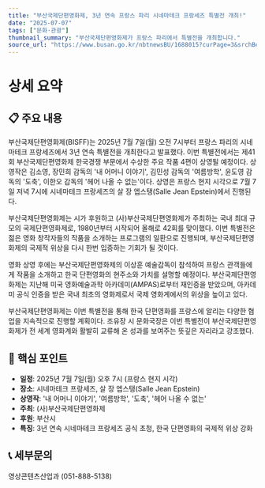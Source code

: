```yaml
---
title: "부산국제단편영화제, 3년 연속 프랑스 파리 시네마테크 프랑세즈 특별전 개최!"
date: "2025-07-07"
tags: ["문화·관광"]
thumbnail_summary: "부산국제단편영화제가 프랑스 파리에서 특별전을 개최합니다."
source_url: "https://www.busan.go.kr/nbtnewsBU/1688015?curPage=3&srchBeginDt=&srchEndDt=&srchKey=&srchText="
---
```


# 상세 요약

## 📋 주요 내용
부산국제단편영화제(BISFF)는 2025년 7월 7일(월) 오전 7시부터 프랑스 파리의 시네마테크 프랑세즈에서 3년 연속 특별전을 개최한다고 발표했다. 이번 특별전에서는 제41회 부산국제단편영화제 한국경쟁 부문에서 수상한 주요 작품 4편이 상영될 예정이다. 상영작은 김소영, 장민희 감독의 '내 어머니 이야기', 김민성 감독의 '여름방학', 윤도영 감독의 '도축', 이한오 감독의 '헤어 나올 수 없는'이다. 상영은 프랑스 현지 시각으로 7월 7일 저녁 7시에 시네마테크 프랑세즈의 살 장 엡스탱(Salle Jean Epstein)에서 진행된다.

부산국제단편영화제는 시가 후원하고 (사)부산국제단편영화제가 주최하는 국내 최대 규모의 국제단편영화제로, 1980년부터 시작되어 올해로 42회를 맞이했다. 이번 특별전은 젊은 영화 창작자들의 작품을 소개하는 프로그램의 일환으로 진행되며, 부산국제단편영화제의 국제적 위상을 다시 한번 입증하는 기회가 될 것이다.

영화 상영 후에는 부산국제단편영화제의 이상훈 예술감독이 참석하여 프랑스 관객들에게 작품을 소개하고 한국 단편영화의 현주소와 가치를 설명할 예정이다. 부산국제단편영화제는 지난해 미국 영화예술과학 아카데미(AMPAS)로부터 재인증을 받았으며, 아카데미 공식 인증을 받은 국내 최초의 영화제로서 국제 영화계에서의 위상을 높이고 있다.

부산국제단편영화제는 이번 특별전을 통해 한국 단편영화를 프랑스에 알리는 다양한 협업을 지속적으로 진행할 계획이다. 조유장 시 문화국장은 이번 특별전이 부산국제단편영화제가 전 세계 영화계와 활발히 교류해 온 성과를 보여주는 뜻깊은 자리라고 강조했다.

## 🎯 핵심 포인트
- **일정**: 2025년 7월 7일(월) 오후 7시 (프랑스 현지 시각)
- **장소**: 시네마테크 프랑세즈, 살 장 엡스탱(Salle Jean Epstein)
- **상영작**: '내 어머니 이야기', '여름방학', '도축', '헤어 나올 수 없는'
- **주최**: (사)부산국제단편영화제
- **후원**: 부산시
- **특징**: 3년 연속 시네마테크 프랑세즈 공식 초청, 한국 단편영화의 국제적 위상 강화

## 📞 세부문의
영상콘텐츠산업과 (051-888-5138)
